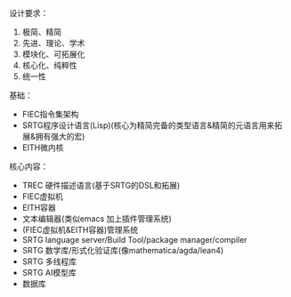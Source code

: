 设计要求：
1. 极简、精简
2. 先进、理论、学术
3. 模块化、可拓展化
4. 核心化、纯粹性
5. 统一性

基础：
- FIEC指令集架构
- SRTG程序设计语言(Lisp)(核心为精简完备的类型语言&精简的元语言用来拓展&拥有强大的宏)
- EITH微内核

核心内容：
- TREC 硬件描述语言(基于SRTG的DSL和拓展)
- FIEC虚拟机
- EITH容器
- 文本编辑器(类似emacs 加上插件管理系统)
- (FIEC虚拟机&EITH容器)管理系统
- SRTG language server/Build Tool/package manager/compiler
- SRTG 数学库/形式化验证库(像mathematica/agda/lean4)
- SRTG 多线程库
- SRTG AI模型库
- 数据库
